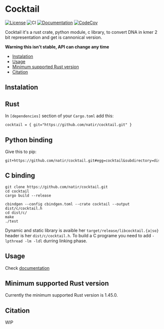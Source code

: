 # Cocktail

[![License](https://img.shields.io/badge/license-MIT-green)](https://github.com/natir/cocktail/blob/master/LICENSE)
![CI](https://github.com/natir/cocktail/workflows/CI/badge.svg)
[![Documentation](https://github.com/natir/cocktail/workflows/Documentation/badge.svg)](https://natir.github.io/cocktail/cocktail)
[![CodeCov](https://codecov.io/gh/natir/cocktail/branch/master/graph/badge.svg)](https://codecov.io/gh/natir/cocktail)

Cocktail it's a rust crate, python module, c library, to convert DNA in kmer 2 bit representation and get is cannonical version.

**Warning this isn't stable, API can change any time**

- [Instalation](#instalation)
- [Usage](#usage)
- [Minimum supported Rust version](#minimum-supported-rust-version)
- [Citation](#citation)

## Instalation

## Rust

In `[dependencies]` section of your `Cargo.toml` add this: 
```
cocktail = { git="https://github.com/natir/cocktail.git" }
```

## Python binding

Give this to pip:
```
git+https://github.com/natir/cocktail.git#egg=cocktail&subdirectory=dist/python
```

## C binding

```
git clone https://github.com/natir/cocktail.git
cd cocktail
cargo build --release

cbindgen --config cbindgen.toml --crate cocktail --output dist/c/cocktail.h
cd dist/c/
make
./test
```

Dynamic and static library is avaible her `target/release/libcocktail.{a|so}` header is her `dist/c/cocktail.h`. To build a C programe you need to add `-lpthread -lm -ldl` durring linking phase.

## Usage

Check [documentation](https://natir.github.io/cocktail/cocktail)

## Minimum supported Rust version

Currently the minimum supported Rust version is 1.45.0.

## Citation

WIP
